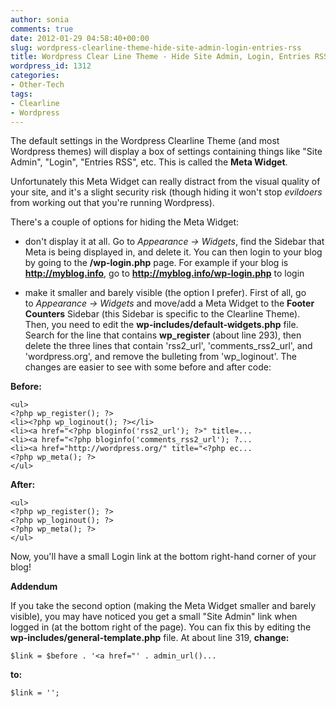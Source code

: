 ```yaml
---
author: sonia
comments: true
date: 2012-01-29 04:58:40+00:00
slug: wordpress-clearline-theme-hide-site-admin-login-entries-rss
title: Wordpress Clear Line Theme - Hide Site Admin, Login, Entries RSS
wordpress_id: 1312
categories:
- Other-Tech
tags:
- Clearline
- Wordpress
---
```


The default settings in the Wordpress Clearline Theme (and most Wordpress themes) will display a box of settings containing things like "Site Admin", "Login", "Entries RSS", etc. This is called the **Meta Widget**.

Unfortunately this Meta Widget can really distract from the visual quality of your site, and it's a slight security risk (though hiding it won't stop _evildoers_ from working out that you're running Wordpress).

There's a couple of options for hiding the Meta Widget:



	
  * don't display it at all. Go to _Appearance -> Widgets_, find the Sidebar that Meta is being displayed in, and delete it. You can then login to your blog by going to the **/wp-login.php** page. For example if your blog is **http://myblog.info**, go to **http://myblog.info/wp-login.php** to login

	
  * make it smaller and barely visible (the option I prefer). First of all, go to _Appearance -> Widgets_ and move/add a Meta Widget to the **Footer Counters** Sidebar (this Sidebar is specific to the Clearline Theme). Then, you need to edit the **wp-includes/default-widgets.php** file. Search for the line that contains **wp_register** (about line 293), then delete the three lines that contain 'rss2_url', 'comments_rss2_url', and 'wordpress.org', and remove the bulleting from 'wp_loginout'. The changes are easier to see with some before and after code:


**Before:**

    
    <ul>
    <?php wp_register(); ?>
    <li><?php wp_loginout(); ?></li>
    <li><a href="<?php bloginfo('rss2_url'); ?>" title=...
    <li><a href="<?php bloginfo('comments_rss2_url'); ?...
    <li><a href="http://wordpress.org/" title="<?php ec...
    <?php wp_meta(); ?>
    </ul>


**After:**

    
    <ul>
    <?php wp_register(); ?>
    <?php wp_loginout(); ?>
    <?php wp_meta(); ?>
    </ul>


Now, you'll have a small Login link at the bottom right-hand corner of your blog!

**Addendum**

If you take the second option (making the Meta Widget smaller and barely visible), you may have noticed you get a small "Site Admin" link when logged in (at the bottom right of the page). You can fix this by editing the **wp-includes/general-template.php** file. At about line 319, **change:**

    
    $link = $before . '<a href="' . admin_url()...


**to:**

    
    $link = '';

